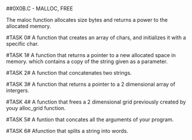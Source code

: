 ##0X0B.C - MALLOC, FREE

The maloc function allocates size bytes and
returns a power to the allocated memory.

#TASK 0#
A function that creates an array of chars, and initializes it with a specific char.

#TASK 1#
A function that  returns a pointer to a new allocated space in memory.
which contains a copy of the string given as a parameter.

#TASK 2#
A function that concatenates two strings.

#TASK 3#
A function that returns a pointer to a 2 dimensional array of intergers.

#TASK 4#
A function that frees a 2 dimensional grid previously created by youy alloc_grid function.

#TASK 5#
A funtion that concates all the arguments of your program.

#TASK 6#
Afunction that splits a string into words.